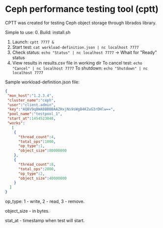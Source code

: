 # Ceph performance testing tool (cptt)

CPTT was created for testing Ceph object storage through librados library.

Simple to use:
0. Build: install.sh
1. Launch: ```cptt 7777 &```
2. Start test: ```cat workload-definition.json | nc localhost 7777```
3. Check status: ```echo "Status" | nc localhost 7777``` -> Whait for "Ready" status
4. View results in results.csv file in working dir
To cancel test: ```echo "Cancel" | nc localhost 7777```
To shutdown: ```echo "Shutdown" | nc localhost 7777```

Sample workload-definition.json file:

```json
{
 "mon_host":"1.2.3.4",
 "cluster_name":"ceph",
 "user":"client.admin",
 "key":"AQBV9qBWABBBBBAAZHxjNs9sWgB4KZuG3rDHlw==",
 "pool_name":"testpool_1",
 "start_at":1454523048,
 "works":
   [
    {
      "thread_count":4,
      "total_ops":1000,
      "op_type":1,
      "object_size":80000000
    },
    {
      "thread_count":8,
      "total_ops":2000,
      "op_type":2,
      "object_size":40000000
    }
  ]
}
```
op_type: 1 - write, 2 - read, 3 - remove.

object_size - in bytes.

stat_at - timestamp when test will start.
